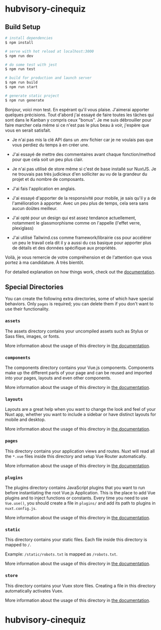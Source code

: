 # hubvisory-cinequiz

## Build Setup

```bash
# install dependencies
$ npm install

# serve with hot reload at localhost:3000
$ npm run dev

# do some test with jest
$ npm run test

# build for production and launch server
$ npm run build
$ npm run start

# generate static project
$ npm run generate
```
Bonjour, voici mon test. En espérant qu'il vous plaise. J'aimerai apporter quelques précisions.
Tout d'abord j'ai essayé de faire toutes les tâches qui sont dans le Kanban y compris ceux "bonus". Je me suis débrouiller pour faire marcher cela même si ce n'est pas le plus
beau à voir, j'espère que vous en serait satisfait.

- Je n'ai pas mis la clé API dans un .env fichier car je ne voulais pas que vous perdiez du temps à en créer une.

- J'ai essayé de mettre des commentaires avant chaque fonction/method pour que cela soit un peu plus clair.

- Je n'ai pas utilisé de store même si c'est de base installé sur NuxtJS. Je ne trouvais pas très judicieux d'en solliciter au vu de la grandeur du projet et du nombre de composants.

- J'ai fais l'application en anglais.

- J'ai essayé d'apporter de la responsivité pour mobile, je sais qu'il y a de l'amélioration à apporter. Avec un peu plus de temps, cela sera sans aucun doûtes meilleur.
- J'ai opté pour un design qui est assez tendance actuellement, notamment le glassmorphisme comme on l'appelle (l'effet verre, plexiglass)
- J'ai utilisé Tailwind.css comme framework/librairie css pour accélérer un peu le travail cela dit il y a aussi du css basique pour apporter plus de détails et des données spécifique aux propriétés.

Voilà, je vous remercie de votre compréhension et de l'attention que vous portez à ma candidature.
À très bientôt.


For detailed explanation on how things work, check out the [documentation](https://nuxtjs.org).

## Special Directories

You can create the following extra directories, some of which have special behaviors. Only `pages` is required; you can delete them if you don't want to use their functionality.

### `assets`

The assets directory contains your uncompiled assets such as Stylus or Sass files, images, or fonts.

More information about the usage of this directory in [the documentation](https://nuxtjs.org/docs/2.x/directory-structure/assets).

### `components`

The components directory contains your Vue.js components. Components make up the different parts of your page and can be reused and imported into your pages, layouts and even other components.

More information about the usage of this directory in [the documentation](https://nuxtjs.org/docs/2.x/directory-structure/components).

### `layouts`

Layouts are a great help when you want to change the look and feel of your Nuxt app, whether you want to include a sidebar or have distinct layouts for mobile and desktop.

More information about the usage of this directory in [the documentation](https://nuxtjs.org/docs/2.x/directory-structure/layouts).


### `pages`

This directory contains your application views and routes. Nuxt will read all the `*.vue` files inside this directory and setup Vue Router automatically.

More information about the usage of this directory in [the documentation](https://nuxtjs.org/docs/2.x/get-started/routing).

### `plugins`

The plugins directory contains JavaScript plugins that you want to run before instantiating the root Vue.js Application. This is the place to add Vue plugins and to inject functions or constants. Every time you need to use `Vue.use()`, you should create a file in `plugins/` and add its path to plugins in `nuxt.config.js`.

More information about the usage of this directory in [the documentation](https://nuxtjs.org/docs/2.x/directory-structure/plugins).

### `static`

This directory contains your static files. Each file inside this directory is mapped to `/`.

Example: `/static/robots.txt` is mapped as `/robots.txt`.

More information about the usage of this directory in [the documentation](https://nuxtjs.org/docs/2.x/directory-structure/static).

### `store`

This directory contains your Vuex store files. Creating a file in this directory automatically activates Vuex.

More information about the usage of this directory in [the documentation](https://nuxtjs.org/docs/2.x/directory-structure/store).
# hubvisory-cinequiz
